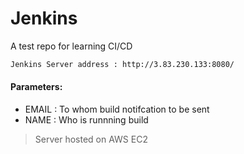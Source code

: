 # Jenkins
A test repo for learning CI/CD 
```sh
Jenkins Server address : http://3.83.230.133:8080/
```
#### Parameters:
- EMAIL : To whom build notifcation to be sent
- NAME : Who is runnning build
        
> Server hosted on AWS EC2 

